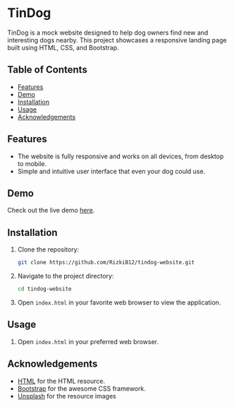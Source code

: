 # TinDog

TinDog is a mock website designed to help dog owners find new and interesting dogs nearby. This project showcases a responsive landing page built using HTML, CSS, and Bootstrap.

## Table of Contents

- [Features](#features)
- [Demo](#demo)
- [Installation](#installation)
- [Usage](#usage)
- [Acknowledgements](#acknowledgements)

## Features

- The website is fully responsive and works on all devices, from desktop to mobile.
- Simple and intuitive user interface that even your dog could use.

## Demo

Check out the live demo [here](https://tindog-website-rust.vercel.app/).

## Installation

1. Clone the repository:
   ```sh
   git clone https://github.com/RizkiB12/tindog-website.git
   ```
2. Navigate to the project directory:
   ```sh
   cd tindog-website
   ```
3. Open `index.html` in your favorite web browser to view the application.

## Usage

1.  Open `index.html` in your preferred web browser.

## Acknowledgements

- [HTML](https://www.w3schools.com/html/) for the HTML resource.
- [Bootstrap](https://getbootstrap.com/) for the awesome CSS framework.
- [Unsplash](https://unsplash.com/) for the resource images
